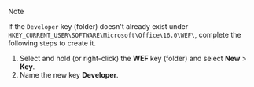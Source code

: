 > [!NOTE]
> If the `Developer` key (folder) doesn't already exist under `HKEY_CURRENT_USER\SOFTWARE\Microsoft\Office\16.0\WEF\`, complete the following steps to create it.
>
> 1. Select and hold (or right-click) the **WEF** key (folder) and select **New** > **Key**.
> 1. Name the new key **Developer**.
